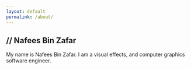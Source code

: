 ```yaml
---
layout: default
permalink: /about/
---
```

## // Nafees Bin Zafar

My name is Nafees Bin Zafar. I am a visual effects, and computer graphics software engineer.
